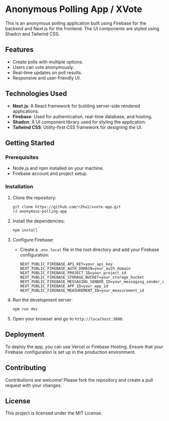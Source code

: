 # Anonymous Polling App / XVote

This is an anonymous polling application built using Firebase for the backend and Next.js for the frontend. The UI components are styled using Shadcn and Tailwind CSS.

## Features

- Create polls with multiple options.
- Users can vote anonymously.
- Real-time updates on poll results.
- Responsive and user-friendly UI.

## Technologies Used

- **Next.js**: A React framework for building server-side rendered applications.
- **Firebase**: Used for authentication, real-time database, and hosting.
- **Shadcn**: A UI component library used for styling the application.
- **Tailwind CSS**: Utility-first CSS framework for designing the UI.

## Getting Started

### Prerequisites

- Node.js and npm installed on your machine.
- Firebase account and project setup.

### Installation

1. Clone the repository:
   ```bash
   git clone https://github.com/r2hu1/xvote-app.git
   cd anonymous-polling-app
   ```

2. Install the dependencies:
   ```bash
   npm install
   ```

3. Configure Firebase:
   - Create a `.env.local` file in the root directory and add your Firebase configuration:

     ```plaintext
     NEXT_PUBLIC_FIREBASE_API_KEY=your_api_key
     NEXT_PUBLIC_FIREBASE_AUTH_DOMAIN=your_auth_domain
     NEXT_PUBLIC_FIREBASE_PROJECT_ID=your_project_id
     NEXT_PUBLIC_FIREBASE_STORAGE_BUCKET=your_storage_bucket
     NEXT_PUBLIC_FIREBASE_MESSAGING_SENDER_ID=your_messaging_sender_id
     NEXT_PUBLIC_FIREBASE_APP_ID=your_app_id
     NEXT_PUBLIC_FIREBASE_MEASUREMENT_ID=your_measurement_id
     ```

4. Run the development server:
   ```bash
   npm run dev
   ```

5. Open your browser and go to `http://localhost:3000`.

## Deployment

To deploy the app, you can use Vercel or Firebase Hosting. Ensure that your Firebase configuration is set up in the production environment.

## Contributing

Contributions are welcome! Please fork the repository and create a pull request with your changes.

## License

This project is licensed under the MIT License.
